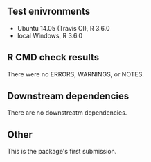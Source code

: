 ## Test enivronments

* Ubuntu 14.05 (Travis CI), R 3.6.0
* local Windows, R 3.6.0

## R CMD check results

There were no ERRORS, WARNINGS, or NOTES. 

## Downstream dependencies

There are no downstreatm dependencies. 

## Other

This is the package's first submission. 

